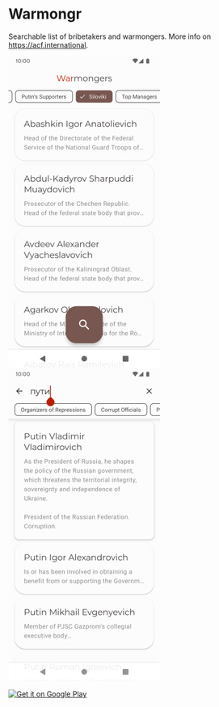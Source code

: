 # Warmongr

Searchable list of bribetakers and warmongers. More info on https://acf.international.

<picture>
  <source media="(prefers-color-scheme: dark)" srcset="app/src/main/play/listings/en-US/graphics/phone-screenshots/1.png">
  <img src="app/src/main/play/listings/en-US/graphics/phone-screenshots/3.png">
</picture>

<picture>
  <source media="(prefers-color-scheme: dark)" srcset="app/src/main/play/listings/en-US/graphics/phone-screenshots/2.png">
  <img src="app/src/main/play/listings/en-US/graphics/phone-screenshots/4.png">
</picture>

<a href='https://play.google.com/store/apps/details?id=com.sirekanian.warmongr'><img height='100' alt='Get it on Google Play' src='https://play.google.com/intl/en_us/badges/images/generic/en_badge_web_generic.png'/></a>

